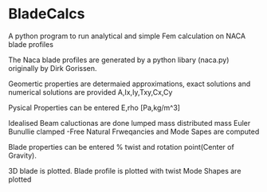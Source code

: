 # BladeCalcs
A python program to run analytical and simple Fem calculation on NACA blade profiles

The Naca blade profiles are generated by a python libary (naca.py) originally by Dirk Gorissen.

Geomertic properties are determaied
approximations, exact solutions and numerical solutions are provided
A,Ix,Iy,Txy,Cx,Cy

Pysical Properties can be entered
E,rho [Pa,kg/m^3]

Idealised Beam caluctionas are done
lumped mass
distributed mass
Euler Bunullie clamped -Free
Natural Frweqancies and Mode Sapes are computed

Blade properties can be entered
% twist and rotation point(Center of Gravity).

3D blade is plotted.
Blade profile is plotted with twist
Mode Shapes are plotted
